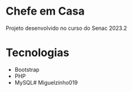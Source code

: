 # Chefe em Casa

Projeto desenvolvido no curso do Senac 2023.2

# Tecnologias
- Bootstrap
- PHP
- MySQL# Miguelzinho019
